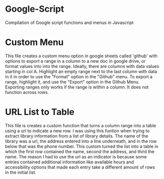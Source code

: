 # Google-Script
Compilation of Google script functions and menus in Javascript

# Custom Menu 
This file creates a custom menu option in google sheets called 'github' with options to export a range in a column to a new doc in google drive, or format values  into into the range. Ideally, there are columns with data values starting in col A. Highlight an empty range next to the last column with data in it in order to use the "Format" option in the "Github" menu. To export a range, highlight it, and use the "Export" option in the Github Menu. Exporting ranges only works if the range is within a column. It does not function across rows. 

# URL List to Table
This file is creates a custom function that turns a column range into a table using a url to indicate a new row. I was using this funtion when trying to extract library information from a list of library details. The name of the library was a url, the address entered into a line underneath, and in the row below that was the phone number. This custom turned the list into a table in which the first row contained the name, second the address, and third the name. The reason I had to use the url as an indicator is because some entries contained additional information like available hours and accessibility options that made each entry take a different amount of rows in the initial list. 


